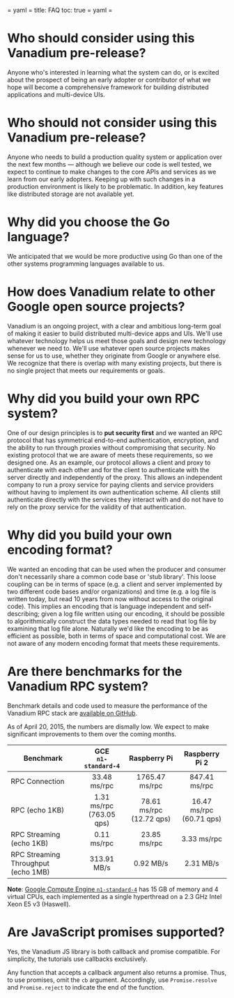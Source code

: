 = yaml =
title: FAQ
toc: true
= yaml =

# Who should consider using this Vanadium pre-release?

Anyone who's interested in learning what the system can do, or is excited about
the prospect of being an early adopter or contributor of what we hope will
become a comprehensive framework for building distributed applications and
multi-device UIs.

# Who should not consider using this Vanadium pre-release?

Anyone who needs to build a production quality system or application over the
next few months &mdash; although we believe our code is well tested, we expect
to continue to make changes to the core APIs and services as we learn from our
early adopters. Keeping up with such changes in a production environment is
likely to be problematic. In addition, key features like distributed storage are
not available yet.

# Why did you choose the Go language?

We anticipated that we would be more productive using Go than one of the other
systems programming languages available to us.

# How does Vanadium relate to other Google open source projects?

Vanadium is an ongoing project, with a clear and ambitious long-term goal of
making it easier to build distributed multi-device apps and UIs. We'll use
whatever technology helps us meet those goals and design new technology whenever
we need to. We'll use whatever open source projects makes sense for us to use,
whether they originate from Google or anywhere else. We recognize that there is
overlap with many existing projects, but there is no single project that meets
our requirements or goals.

# Why did you build your own RPC system?

One of our design principles is to **put security first** and we wanted an RPC
protocol that has symmetrical end-to-end authentication, encryption, and the
ability to run through proxies without compromising that security. No existing
protocol that we are aware of meets these requirements, so we designed one. As
an example, our protocol allows a client and proxy to authenticate with each
other and for the client to authenticate with the server directly and
independently of the proxy. This allows an independent company to run a proxy
service for paying clients and service providers without having to implement its
own authentication scheme. All clients still authenticate directly with the
services they interact with and do not have to rely on the proxy service for the
validity of that authentication.

# Why did you build your own encoding format?

We wanted an encoding that can be used when the producer and consumer don't
necessarily share a common code base or 'stub library'. This loose coupling can
be in terms of space (e.g. a client and server implemented by two different code
bases and/or organizations) and time (e.g. a log file is written today, but read
10 years from now without access to the original code). This implies an encoding
that is language independent and self-describing; given a log file written using
our encoding, it should be possible to algorithmically construct the data types
needed to read that log file by examining that log file alone. Naturally we'd
like the encoding to be as efficient as possible, both in terms of space and
computational cost. We are not aware of any modern encoding format that meets
these requirements.

# Are there benchmarks for the Vanadium RPC system?

Benchmark details and code used to measure the performance of the Vanadium RPC
stack are [available on GitHub][benchmarks].

As of April 20, 2015, the numbers are dismally low. We expect to make
significant improvements to them over the coming months.

Benchmark|GCE<br>`n1-standard-4` |Raspberry Pi | Raspberry Pi 2
---------------|:---------------:|:---------------:|:---------------:
RPC Connection |33.48<br>ms/rpc        |1765.47 ms/rpc  | 847.41 ms/rpc
RPC (echo 1KB) |1.31<br>ms/rpc<br>(763.05<br>qps)|78.61 ms/rpc<br>(12.72 qps)| 16.47 ms/rpc<br>(60.71 qps)
RPC Streaming<br>(echo 1KB)| 0.11<br>ms/rpc|23.85<br>ms/rpc   |3.33 ms/rpc
RPC Streaming Throughput<br>(echo 1MB)|313.91<br>MB/s|0.92 MB/s|2.31 MB/s

**Note**: [Google Compute Engine `n1-standard-4`][gce] has 15 GB of memory and 4
virtual CPUs, each implemented as a single hyperthread on a 2.3 GHz Intel Xeon
E5 v3 (Haswell).

# Are JavaScript promises supported?

Yes, the Vanadium JS library is both callback and promise compatible. For
simplicity, the tutorials use callbacks exclusively.

Any function that accepts a callback argument also returns a promise. Thus, to
use promises, omit the `cb` argument. Accordingly, use `Promise.resolve` and
`Promise.reject` to indicate the end of the function.

[benchmarks]: https://github.com/vanadium/go.ref/tree/master/profiles/internal/rpc/benchmark
[gce]: https://cloud.google.com/compute/docs/machine-types

